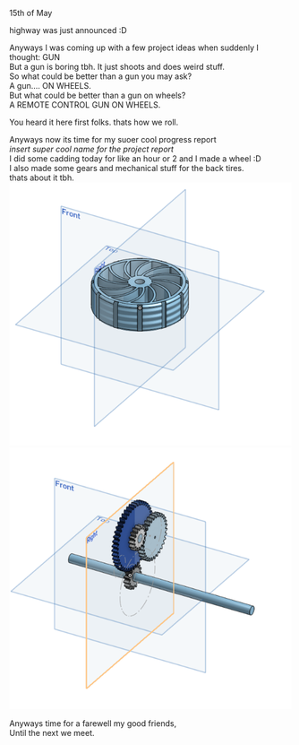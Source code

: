 15th of May

highway was just announced :D

Anyways I was coming up with a few project ideas when suddenly I thought: GUN\
But a gun is boring tbh. It just shoots and does weird stuff.\
So what could be better than a gun you may ask?\
A gun.... ON WHEELS.\
But what could be better than a gun on wheels?\
A REMOTE CONTROL GUN ON WHEELS.

You heard it here first folks. thats how we roll.

Anyways now its time for my suoer cool progress report\
*insert super cool name for the project report*\
I did some cadding today for like an hour or 2 and I made a wheel :D\
I also made some gears and mechanical stuff for the back tires.\
thats about it tbh.\
![wheel](assets/wheel.png)\
![gear](assets/gear1.png)

Anyways time for a farewell my good friends, \
Until the next we meet.


